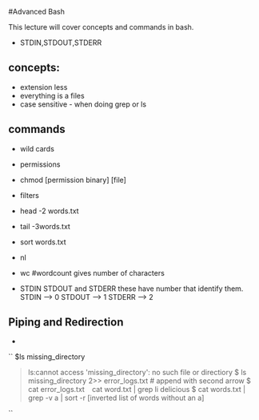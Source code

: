 #Advanced Bash

This lecture will cover concepts and commands in bash.
- STDIN,STDOUT,STDERR

## concepts:
- extension less
- everything is a files
- case sensitive - when doing grep or ls

## commands
- wild cards
- permissions
- chmod [permission binary] [file]
- filters
- head -2 words.txt
- tail -3words.txt
- sort words.txt
- nl
- wc #wordcount gives number of characters


- STDIN STDOUT and STDERR
these have number that identify them.
STDIN --> 0
STDOUT --> 1
STDERR --> 2
## Piping and Redirection
-
`` $ls missing_directory
> ls:cannot access 'missing_directory': no such file or directiory
$ ls missing_directory 2>> error_logs.txt # append with second arrow
$ cat error_logs.txt
``
``
cat word.txt | grep li
 > delicious
  $ cat words.txt | grep -v a | sort -r
  > [inverted list of words without an a]
  
``
